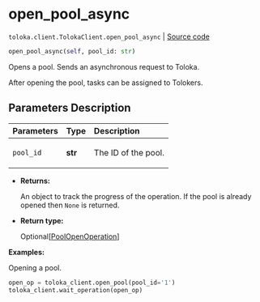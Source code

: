 # open_pool_async
`toloka.client.TolokaClient.open_pool_async` | [Source code](https://github.com/Toloka/toloka-kit/blob/v1.1.2/src/client/__init__.py#L1632)

```python
open_pool_async(self, pool_id: str)
```

Opens a pool. Sends an asynchronous request to Toloka.


After opening the pool, tasks can be assigned to Tolokers.

## Parameters Description

| Parameters | Type | Description |
| :----------| :----| :-----------|
`pool_id`|**str**|<p>The ID of the pool.</p>

* **Returns:**

  An object to track the progress of the operation. If the pool is already opened then `None` is returned.

* **Return type:**

  Optional\[[PoolOpenOperation](toloka.client.operations.PoolOpenOperation.md)\]

**Examples:**

Opening a pool.

```python
open_op = toloka_client.open_pool(pool_id='1')
toloka_client.wait_operation(open_op)
```

